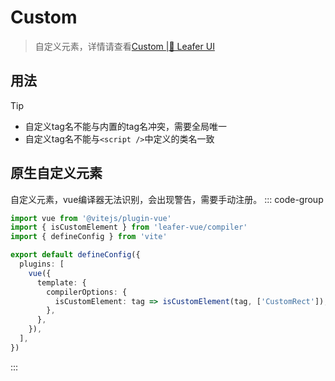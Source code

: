 # Custom
> 自定义元素，详情请查看[Custom |🌿 Leafer UI](https://www.leaferjs.com/ui/reference/display/custom/base/register.html)

## 用法
<script setup lang="ts">
import code from './index.vue?raw'
</script>

<Repl :code />

> [!TIP]
> - 自定义tag名不能与内置的tag名冲突，需要全局唯一
> - 自定义tag名不能与`<script />`中定义的类名一致

## 原生自定义元素

自定义元素，vue编译器无法识别，会出现警告，需要手动注册。
::: code-group

```ts [<div flex items-center><div i-vscode-icons:file-type-vite mr2 /> vite.config.ts</div>]
import vue from '@vitejs/plugin-vue'
import { isCustomElement } from 'leafer-vue/compiler'
import { defineConfig } from 'vite'

export default defineConfig({
  plugins: [
    vue({
      template: {
        compilerOptions: {
          isCustomElement: tag => isCustomElement(tag, ['CustomRect']),
        },
      },
    }),
  ],
})
```
:::
